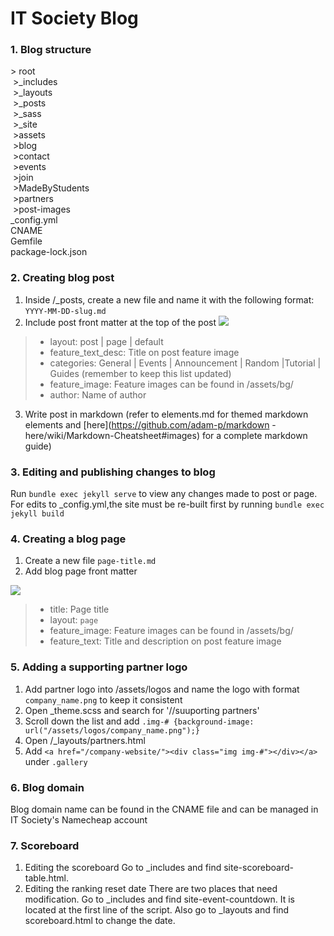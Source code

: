 # IT Society Blog
### 1. Blog structure
 \> root 
<br />
&nbsp;\>_includes
<br />
&nbsp;\>_layouts
<br />
&nbsp;\>_posts
<br />
&nbsp;\>_sass
<br />
&nbsp;\>_site
<br />
&nbsp;\>assets
<br />
&nbsp;\>blog
<br />
&nbsp;\>contact
<br />
&nbsp;\>events
<br />
&nbsp;>join
<br />
&nbsp;>MadeByStudents
<br />
&nbsp;>partners
<br />
&nbsp;>post-images
<br />
_config.yml
<br />
CNAME
<br />
Gemfile
<br />
package-lock.json

### 2. Creating blog post
1. Inside /_posts, create a new file and name it with the following format:
`YYYY-MM-DD-slug.md`
2. Include post front matter at the top of the post
![](https://i.imgur.com/YZfB768.png)
> - layout: post | page | default
> - feature_text_desc: Title on post feature image
> - categories: General | Events | Announcement | Random |Tutorial | Guides (remember to keep this list updated)
> - feature_image: Feature images can be found in /assets/bg/
> - author: Name of author
3. Write post in markdown (refer to elements.md for themed markdown elements and [here](https://github.com/adam-p/markdown
-here/wiki/Markdown-Cheatsheet#images)
for a complete markdown guide)

### 3. Editing and publishing changes to blog
Run `bundle exec jekyll serve` to view any changes made to post or page. For edits to _config.yml,the site must be re-built
 first by running `bundle exec jekyll build`
 
### 4. Creating a blog page
1. Create a new file `page-title.md`
2. Add blog page front matter

![](https://i.imgur.com/m14chBn.png)
> - title: Page title
> - layout: `page`
> - feature_image: Feature images can be found in /assets/bg/
> - feature_text: Title and description on post feature image

### 5. Adding a supporting partner logo
1. Add partner logo into /assets/logos and name the logo with format `company_name.png` to keep it consistent
2. Open _theme.scss and search for '//suuporting partners'
3. Scroll down the list and add `.img-# {background-image: url("/assets/logos/company_name.png");}`
4. Open /_layouts/partners.html
5. Add `<a href="/company-website/"><div class="img img-#"></div></a>` under `.gallery`

### 6. Blog domain
Blog domain name can be found in the CNAME file and can be managed in IT Society's Namecheap account

### 7. Scoreboard
1. Editing the scoreboard
	Go to _includes and find site-scoreboard-table.html.
2. Editing the ranking reset date
	There are two places that need modification.
	Go to _includes and find site-event-countdown. It is located at the first line of the script.
	Also go to _layouts and find scoreboard.html to change the date.